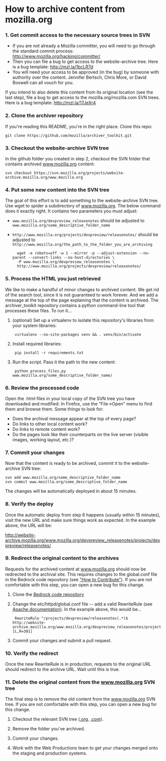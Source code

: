 # How to archive content from mozilla.org 

### 1. Get commit access to the necessary source trees in SVN 

* If you are not already a Mozilla committer, you will need to go through the standard commit process: <http://www.mozilla.org/hacking/committer/>
* Then you can file a bug to get access to the website-archive tree. Here is a bug template: <http://mzl.la/1bcLR7d>
* You will need your access to be approved (in the bug) by someone with authority over the content. Jennifer Bertsch, Chris More, or David Boswell can all vouch for you.

If you intend to also delete this content from its original location (see the last step), file a bug to get access to the mozilla.org/mozilla.com SVN trees. Here is a bug template: <http://mzl.la/17JeXr4>

### 2. Clone the archiver repository 

If you're reading this README, you're in the right place. Clone this repo:

    git clone https://github.com/mozilla/archiver_toolkit.git

### 3. Checkout the website-archive SVN tree 

In the github folder you created in step 2, checkout the SVN folder that contains archived www.mozilla.org content:

    svn checkout https://svn.mozilla.org/projects/website-archive.mozilla.org/www.mozilla.org

### 4. Put some new content into the SVN tree 

The goal of this effort is to add something to the website-archive SVN tree. Use wget to spider a subdirectory of www.mozilla.org. The below command does it exactly right. It contains two parameters you must adjust:

* `www.mozilla.org/devpreview_releasenotes` should be adjusted to `www.mozilla.org/some_descriptive_folder_name`
* `http://www.mozilla.org/projects/devpreview/releasenotes/` should be adjusted to `http://www.mozilla.org/the_path_to_the_folder_you_are_archiving`

        wget -e robots=off -w 1 --mirror -p --adjust-extension --no-parent --convert-links --no-host-directories \
        -P www.mozilla.org/devpreview_releasenotes \
        http://www.mozilla.org/projects/devpreview/releasenotes/

### 5. Process the HTML you just retrieved 

We like to make a handful of minor changes to archived content. We get rid of the search tool, since it is not guaranteed to work forever. And we add a message at the top of the page explaining that the content is archived. The archiver_toolkit repository contains a python command-line tool that processes these files. To run it...

1. (optional) Set up a virtualenv to isolate this repository's libraries from your system libraries: 

        virtualenv --no-site-packages venv && . venv/bin/activate

2. Install required libraries: 
    
        pip install -r requirements.txt

3. Run the script. Pass it the path to the new content:
    
        python process_files.py www.mozilla.org/some_descriptive_folder_name/
    
### 6. Review the processed code

Open the .html files in your local copy of the SVN tree you have downloaded and modified. In Firefox, use the "File->Open" menu to find them and browse them. Some things to look for:

* Does the archival message appear at the top of every page?
* Do links to other local content work?
* Do links to remote content work?
* Do the pages look like their counterparts on the live server (visible images, working layout, etc.)?

### 7. Commit your changes 

Now that the content is ready to be archived, commit it to the website-archive SVN tree:

    svn add www.mozilla.org/some_descriptive_folder_name
    svn commit www.mozilla.org/some_descriptive_folder_name

The changes will be automatically deployed in about 15 minutes. 

### 8. Verify the deploy

Once the automatic deploy from step 6 happens (usually within 15 minutes), visit the new URL and make sure things work as expected. In the example above, the URL will be:

http://website-archive.mozilla.org/www.mozilla.org/devpreview_releasenotes/projects/devpreview/releasenotes/

### 9. Redirect the original content to the archives 

Requests for the archived content at www.mozilla.org should now be redirected to the archival site. This requires changes to the global.conf file in the Bedrock code repository (see ["How to Contribute"](http://bedrock.readthedocs.org/en/latest/contribute.html#getting-a-new-bedrock-page-online)). If you are not comfortable with this step, you can open a new bug for this change.

1. Clone the [Bedrock code repository](https://github.com/mozilla/bedrock/)
2. Change the etc/httpd/global.conf file -- add a valid RewriteRule (see [Apache documentation](http://httpd.apache.org/docs/2.2/mod/mod_rewrite.html#rewriterule)). In the example above, this would be...

        RewriteRule ^/projects/devpreview/releasenotes(.*)$ http://website-archive.mozilla.org/www.mozilla.org/devpreview_releasenotes/projects/devpreview/releasenotes$1 [L,R=301]

3. Commit your changes and submit a pull request.

### 10. Verify the redirect

Once the new RewriteRule is in production, requests to the original URL should redirect to the archive URL. Wait until this is true.

### 11. Delete the original content from the www.mozilla.org SVN tree 

The final step is to remove the old content from the www.mozilla.org SVN tree. If you are not comfortable with this step, you can open a new bug for this change.

1. Checkout the relevant SVN tree ([.org](http://svn.mozilla.org/projects/mozilla.org/trunk/), [.com](http://svn.mozilla.org/projects/mozilla.com/trunk/)).  

2. Remove the folder you've archived.

3. Commit your changes.

4. Work with the Web Productions team to get your changes merged onto the staging and production systems.

